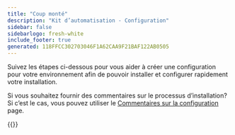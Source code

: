 ```yaml
---
title: "Coup monté"
description: "Kit d’automatisation - Configuration"
sidebar: false
sidebarlogo: fresh-white
include_footer: true
generated: 118FFCC302703046F1A62CAA9F21BAF122AB0505
---
```


Suivez les étapes ci-dessous pour vous aider à créer une configuration pour votre environnement afin de pouvoir installer et configurer rapidement votre installation.

Si vous souhaitez fournir des commentaires sur le processus d’installation? Si c’est le cas, vous pouvez utiliser le [Commentaires sur la configuration](/fr/get-started/setup-feedback) page.

{{<questions name="/content/fr/get-started/setup.json" completed="Merci d’avoir terminé les étapes de configuration" showNavigationButtons=true locale="fr">}}
